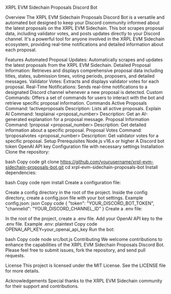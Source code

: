 XRPL EVM Sidechain Proposals Discord Bot


Overview
The XRPL EVM Sidechain Proposals Discord Bot is a versatile and automated bot designed to keep your Discord community informed about the latest proposals on the XRPL EVM Sidechain. This bot scrapes proposal data, including validator votes, and posts updates directly to your Discord channel. It's a powerful tool for anyone involved in the XRPL EVM Sidechain ecosystem, providing real-time notifications and detailed information about each proposal.

Features
Automated Proposal Updates: Automatically scrapes and updates the latest proposals from the XRPL EVM Sidechain.
Detailed Proposal Information: Retrieves and displays comprehensive proposal data including titles, states, submission times, voting periods, proposers, and detailed messages.
Validator Votes: Extracts and displays validator votes for each proposal.
Real-Time Notifications: Sends real-time notifications to a designated Discord channel whenever a new proposal is detected.
Custom Commands: Offers a set of commands for users to interact with the bot and retrieve specific proposal information.
Commands
Active Proposals
Command: !activeproposals
Description: Lists all active proposals.
Explain AI
Command: !explainai <proposal_number>
Description: Get an AI-generated explanation for a proposal message.
Proposal Information
Command: !proposal <proposal_number>
Description: Get detailed information about a specific proposal.
Proposal Votes
Command: !proposalvotes <proposal_number>
Description: Get validator votes for a specific proposal.
Setup
Prerequisites
Node.js v16.x or higher
A Discord bot token
OpenAI API key
Configuration file with necessary settings
Installation
Clone the repository:

bash
Copy code
git clone https://github.com/yourusername/xrpl-evm-sidechain-proposals-bot.git
cd xrpl-evm-sidechain-proposals-bot
Install dependencies:

bash
Copy code
npm install
Create a configuration file:

Create a config directory in the root of the project.
Inside the config directory, create a config.json file with your bot settings.
Example config.json:
json
Copy code
{
  "token": "YOUR_DISCORD_BOT_TOKEN",
  "channelid": "YOUR_DISCORD_CHANNEL_ID"
}
Create a .env file:

In the root of the project, create a .env file.
Add your OpenAI API key to the .env file.
Example .env:
plaintext
Copy code
OPENAI_API_KEY=your_openai_api_key
Run the bot:

bash
Copy code
node src/bot.js
Contributing
We welcome contributions to enhance the capabilities of the XRPL EVM Sidechain Proposals Discord Bot. Please feel free to submit issues, fork the repository, and send pull requests.

License
This project is licensed under the MIT License. See the LICENSE file for more details.

Acknowledgements
Special thanks to the XRPL EVM Sidechain community for their support and contributions.